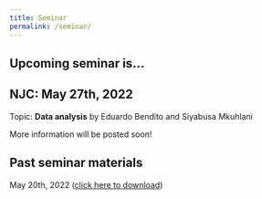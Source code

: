 ```yaml
---
title: Seminar
permalink: /seminar/
--- 
```


## Upcoming seminar is...

## NJC: May 27th, 2022

Topic: **Data analysis** by Eduardo Bendito and Siyabusa Mkuhlani

More information will be posted soon!

## Past seminar materials

May 20th, 2022
([click here to download](./presentation/ExperimentalDesign_ByKananSaikai_NJC052022.pdf))

